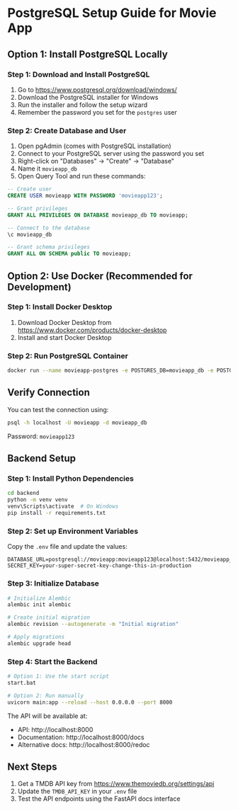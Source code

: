 # PostgreSQL Setup Guide for Movie App

## Option 1: Install PostgreSQL Locally

### Step 1: Download and Install PostgreSQL
1. Go to https://www.postgresql.org/download/windows/
2. Download the PostgreSQL installer for Windows
3. Run the installer and follow the setup wizard
4. Remember the password you set for the `postgres` user

### Step 2: Create Database and User
1. Open pgAdmin (comes with PostgreSQL installation)
2. Connect to your PostgreSQL server using the password you set
3. Right-click on "Databases" → "Create" → "Database"
4. Name it `movieapp_db`
5. Open Query Tool and run these commands:

```sql
-- Create user
CREATE USER movieapp WITH PASSWORD 'movieapp123';

-- Grant privileges
GRANT ALL PRIVILEGES ON DATABASE movieapp_db TO movieapp;

-- Connect to the database
\c movieapp_db

-- Grant schema privileges
GRANT ALL ON SCHEMA public TO movieapp;
```

## Option 2: Use Docker (Recommended for Development)

### Step 1: Install Docker Desktop
1. Download Docker Desktop from https://www.docker.com/products/docker-desktop
2. Install and start Docker Desktop

### Step 2: Run PostgreSQL Container
```bash
docker run --name movieapp-postgres -e POSTGRES_DB=movieapp_db -e POSTGRES_USER=movieapp -e POSTGRES_PASSWORD=movieapp123 -p 5432:5432 -d postgres:15
```

## Verify Connection
You can test the connection using:
```bash
psql -h localhost -U movieapp -d movieapp_db
```
Password: `movieapp123`

## Backend Setup

### Step 1: Install Python Dependencies
```bash
cd backend
python -m venv venv
venv\Scripts\activate  # On Windows
pip install -r requirements.txt
```

### Step 2: Set up Environment Variables
Copy the `.env` file and update the values:
```
DATABASE_URL=postgresql://movieapp:movieapp123@localhost:5432/movieapp_db
SECRET_KEY=your-super-secret-key-change-this-in-production
```

### Step 3: Initialize Database
```bash
# Initialize Alembic
alembic init alembic

# Create initial migration
alembic revision --autogenerate -m "Initial migration"

# Apply migrations
alembic upgrade head
```

### Step 4: Start the Backend
```bash
# Option 1: Use the start script
start.bat

# Option 2: Run manually
uvicorn main:app --reload --host 0.0.0.0 --port 8000
```

The API will be available at:
- API: http://localhost:8000
- Documentation: http://localhost:8000/docs
- Alternative docs: http://localhost:8000/redoc

## Next Steps

1. Get a TMDB API key from https://www.themoviedb.org/settings/api
2. Update the `TMDB_API_KEY` in your `.env` file
3. Test the API endpoints using the FastAPI docs interface
